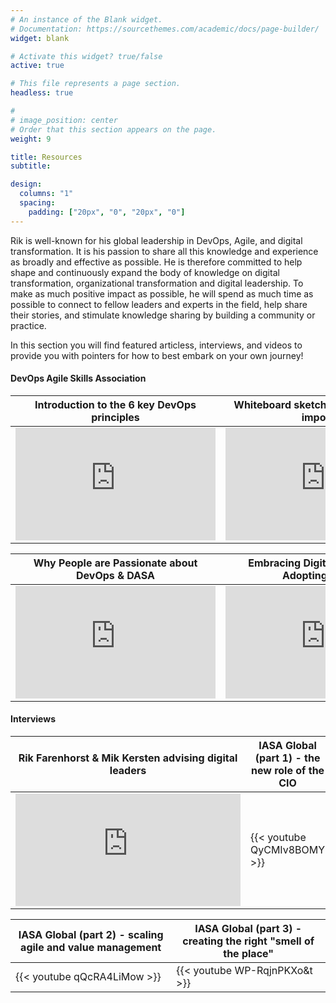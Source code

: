 ```yaml
---
# An instance of the Blank widget.
# Documentation: https://sourcethemes.com/academic/docs/page-builder/
widget: blank

# Activate this widget? true/false
active: true

# This file represents a page section.
headless: true

# 
# image_position: center
# Order that this section appears on the page.
weight: 9

title: Resources
subtitle:

design:
  columns: "1"
  spacing:
    padding: ["20px", "0", "20px", "0"]
---
```


Rik is well-known for his global leadership in DevOps, Agile, and digital transformation. It is his passion to share all this knowledge and experience as broadly and effective as possible. He is therefore committed to help shape and continuously expand the body of knowledge on digital transformation, organizational transformation and digital leadership. To make as much positive impact as possible, he will spend as much time as possible to connect to fellow leaders and experts in the field, help share their stories, and stimulate knowledge sharing by building a community or practice. 

In this section you will find featured articless, interviews, and videos to provide you with pointers for how to best embark on your own journey!

#### DevOps Agile Skills Association

| Introduction to the 6 key DevOps principles            | Whiteboard sketch on why DevOps is important                   |
| ------------------------------ | ------------------------------ |
| <iframe src="https://fast.wistia.net/embed/iframe/r05kuaccgj" title="The DevOps Principles that guide us support the ultimate search for flow in the delivery of IT Services Video" allow="autoplay; fullscreen" allowtransparency="true" frameborder="0" scrolling="no" class="wistia_embed" name="wistia_embed" allowfullscreen msallowfullscreen width="320" height="180"></iframe><script src="https://fast.wistia.net/assets/external/E-v1.js" async></script>         | <iframe src="https://fast.wistia.net/embed/iframe/b563bck1k6" title="Why DevOps is Important" allow="autoplay; fullscreen" allowtransparency="true" frameborder="0" scrolling="no" class="wistia_embed" name="wistia_embed" allowfullscreen msallowfullscreen width="320" height="180"></iframe><script src="https://fast.wistia.net/assets/external/E-v1.js" async></script> 

| Why People are Passionate about DevOps & DASA            | Embracing Digital Disruption by Adopting DevOps                    |
| ------------------------------ | ------------------------------ |
| <iframe src="https://fast.wistia.net/embed/iframe/07f8z2qa43" title="Why are People so Passionate about DevOps and DASA" allow="autoplay; fullscreen" allowtransparency="true" frameborder="0" scrolling="no" class="wistia_embed" name="wistia_embed" allowfullscreen msallowfullscreen width="320" height="180"></iframe><script src="https://fast.wistia.net/assets/external/E-v1.js" async></script>         | <iframe src="https://fast.wistia.net/embed/iframe/mb56aeph9d" title="Embracing Digital Disruption by Adopting DevOps Practices Video" allow="autoplay; fullscreen" allowtransparency="true" frameborder="0" scrolling="no" class="wistia_embed" name="wistia_embed" allowfullscreen msallowfullscreen width="320" height="180"></iframe><script src="https://fast.wistia.net/assets/external/E-v1.js" async></script>

#### Interviews

| Rik Farenhorst & Mik Kersten advising digital leaders            | IASA Global (part 1) - the new role of the CIO         |
| ------------------------------ | ------------------------------ | 
| <iframe src="https://fast.wistia.net/embed/iframe/yq9g8uo61q" title="Interview Mik and Rik" allow="autoplay; fullscreen" allowtransparency="true" frameborder="0" scrolling="no" class="wistia_embed" name="wistia_embed" allowfullscreen msallowfullscreen width="360" height="180"></iframe><script src="https://fast.wistia.net/assets/external/E-v1.js" async></script>      | {{< youtube QyCMIv8BOMY >}}     

| IASA Global (part 2) - scaling agile and value management        | IASA Global (part 3) - creating the right "smell of the place"         |
| ------------------------------ | ------------------------------ | 
| {{< youtube qQcRA4LiMow >}}       | {{< youtube WP-RqjnPKXo&t >}}  


